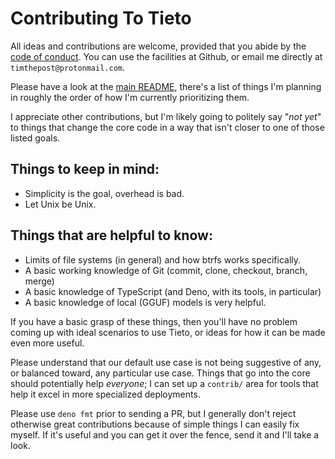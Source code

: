 # Contributing To Tieto

All ideas and contributions are welcome, provided that you abide by the
[code of conduct][1]. You can use the facilities at Github, or email me directly
at `timthepost@protonmail.com`.

Please have a look at the [main README][2], there's a list of things I'm
planning in roughly the order of how I'm currently prioritizing them.

I appreciate other contributions, but I'm likely going to politely say "_not
yet_" to things that change the core code in a way that isn't closer to one of
those listed goals.

## Things to keep in mind:

- Simplicity is the goal, overhead is bad.
- Let Unix be Unix.

## Things that are helpful to know:

- Limits of file systems (in general) and how btrfs works specifically.
- A basic working knowledge of Git (commit, clone, checkout, branch, merge)
- A basic knowledge of TypeScript (and Deno, with its tools, in particular)
- A basic knowledge of local (GGUF) models is very helpful.

If you have a basic grasp of these things, then you'll have no problem coming up
with ideal scenarios to use Tieto, or ideas for how it can be made even more
useful.

Please understand that our default use case is not being suggestive of any, or
balanced toward, any particular use case. Things that go into the core should
potentially help _everyone_; I can set up a `contrib/` area for tools that help
it excel in more specialized deployments.

Please use `deno fmt` prior to sending a PR, but I generally don't reject
otherwise great contributions because of simple things I can easily fix myself.
If it's useful and you can get it over the fence, send it and I'll take a look.

[1]: https://www.contributor-covenant.org/version/3/0/code_of_conduct/
[2]: ../README.md
